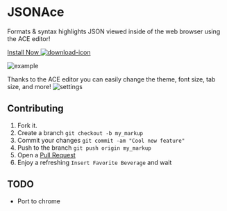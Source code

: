 JSONAce
===============

Formats & syntax highlights JSON viewed inside of the web browser using the ACE editor!

[Install Now ![download-icon]][download-link]

![example]

Thanks to the ACE editor you can easily change the theme, font size, tab size, and more!
![settings]

Contributing
---

1. Fork it.
2. Create a branch `git checkout -b my_markup`
3. Commit your changes `git commit -am "Cool new feature"`
4. Push to the branch `git push origin my_markup`
5. Open a [Pull Request][1]
6. Enjoy a refreshing `Insert Favorite Beverage` and wait

TODO
---
- Port to chrome

[1]: https://github.com/acrogenesis/JSONAce/pulls
[download-link]: https://github.com/acrogenesis/JSONAce/raw/v1.7/JSONAce.safariextz
[download-icon]: https://github.com/acrogenesis/JSONAce/blob/master/icon-install_2x.png
[example]: https://github.com/acrogenesis/JSONAce/blob/master/example.png
[settings]: https://github.com/acrogenesis/JSONAce/blob/master/settings.png
